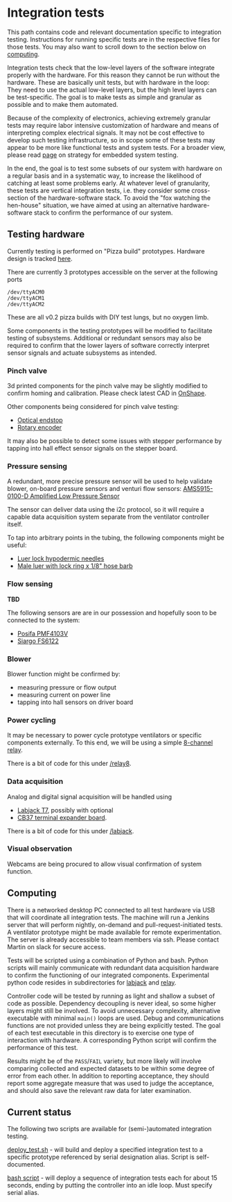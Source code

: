 # Integration tests

This path contains code and relevant documentation specific to integration testing.
Instructions for running specific tests are in the respective files for those tests. You may also want to
scroll down to the section below on [computing](#Computing).

Integration tests check that the low-level layers of the software integrate properly with the hardware.
For this reason they cannot be run without the hardware. These are basically unit tests,
but with hardware in the loop: They need to use the actual low-level layers, but the high level
layers can be test-specific. The goal is to make tests as simple and granular as possible and to make them
automated.

Because of the complexity of electronics, achieving extremely granular tests may require
labor intensive customization of hardware and means of interpreting complex electrical signals.
It may not be cost effective to develop such testing infrastructure, so in scope some of these tests
may appear to be more like functional tests and system tests. For a broader view,
please read
[page](../../design/embedded_software_testing.md)
on strategy for embedded system testing.

In the end, the goal is to test some subsets of our system with hardware on a regular basis and
in a systematic way, to increase the likelihood of catching at least some problems early.
At whatever level of granularity, these tests are vertical integration tests, i.e. they consider
some cross-section of the hardware-software stack. To avoid the "fox watching the hen-house" situation,
we have aimed at using an alternative hardware-software stack to confirm the performance of our system.

## Testing hardware

Currently testing is performed on "Pizza build" prototypes. Hardware design is tracked [here](../../../design).

There are currently 3 prototypes accessible on the server at the following ports
```
/dev/ttyACM0
/dev/ttyACM1
/dev/ttyACM2
```
These are all v0.2 pizza builds with DIY test lungs, but no oxygen limb.

Some components in the testing prototypes will be modified to facilitate testing of subsystems.
Additional or redundant sensors may also be required to confirm that the lower layers of software
correctly interpret sensor signals and actuate subsystems as intended.

### Pinch valve
3d printed components for the pinch valve may be slightly modified to confirm homing
and calibration. Please check latest CAD in
[OnShape](https://cad.onshape.com/documents/3fe0c1f79c482144c267173d/w/2ad1c08071a25185f9c78c68/e/9acbcff0021f6442a8116619).

Other components being considered for pinch valve testing:
* [Optical endstop](https://www.amazon.com/MakerHawk-Optical-Endstop-Photoelectric-Control/dp/B07PMW2QMT)
* [Rotary encoder](https://www.cuidevices.com/product/motion/rotary-encoders/absolute/modular/amt20-v-kit/amt203s-v)

It may also be possible to detect some issues with stepper performance by tapping into hall effect
sensor signals on the stepper board.

### Pressure sensing
A redundant, more precise pressure sensor will be used to help validate
blower, on-board pressure sensors and venturi flow sensors:
[AMS5915-0100-D Amplified Low Pressure Sensor](https://store.ncd.io/product/ams5915-0100-d-amplified-low-pressure-sensor-0-100-mbar-0-to-1-450-psi-i2c-mini-module/)

The sensor can deliver data using the i2c protocol, so it will require a capable data acquisition
system separate from the ventilator controller itself.

To tap into arbitrary points in the tubing, the following components might be useful:
* [Luer lock hypodermic needles](https://www.amazon.com/gp/product/B07TT3KNXP)
* [Male luer with lock ring x 1/8" hose barb](https://www.amazon.com/gp/product/B003NV2T34)

### Flow sensing

**TBD**

The following sensors are are in our possession and hopefully soon to be connected to the system:
* [Posifa PMF4103V](https://posifatech.com/wp-content/uploads/2019/10/DataSheet_PMF4000_MassAirFlow_RevE_C2.pdf)
* [Siargo FS6122](https://www.servoflo.com/mass-flow-sensors/siargo-mass-flow-sensors/1229-fs6122)

### Blower

Blower function might be confirmed by:
 * measuring pressure or flow output
 * measuring current on power line
 * tapping into hall sensors on driver board

### Power cycling

It may be necessary to power cycle prototype ventilators or specific components externally.
To this end, we will be using a simple
[8-channel relay](https://www.amazon.com/SainSmart-Eight-Channel-Relay-Automation/dp/B0093Y89DE).

There is a bit of code for this under [/relay8](relay8).

### Data acquisition

Analog and digital signal acquisition will be handled using
* [Labjack T7](https://labjack.com/products/t7), possibly with optional
* [CB37 terminal expander board](https://labjack.com/accessories/cb37-terminal-board).

There is a bit of code for this under [/labjack](labjack).

### Visual observation

Webcams are being procured to allow visual confirmation of system function.

## Computing

There is a networked desktop PC connected to all test hardware via USB that will coordinate all integration tests. The
machine will run a Jenkins server that will perform nightly, on-demand and pull-request-initiated tests. A ventilator
prototype might be made available for remote experimentation. The server is already accessible to team
members via ssh. Please contact Martin on slack for secure access.

Tests will be scripted using a combination of Python and bash. Python scripts will mainly communicate with redundant
data acquisition hardware to confirm the functioning of our integrated components. Experimental python code
resides in subdirectories for [labjack](labjack) and [relay](relay8).

Controller code will be tested by running as light and shallow a subset of code as possible. Dependency decoupling
is never ideal, so some higher layers might still be involved. To avoid unnecessary complexity, alternative executable
with minimal `main()` loops are used. Debug and communications functions are not provided unless they are being
explicitly tested. The goal of each test executable in this directory is to exercise one type of interaction with
hardware. A corresponding Python script will confirm the performance of this test.

Results might be of the `PASS`/`FAIL` variety, but more likely will involve comparing collected and expected datasets
to be within some degree of error from each other. In addition to reporting acceptance, they should report some aggregate
measure that was used to judge the acceptance, and should also save the relevant raw data for later examination.

## Current status

The following two scripts are available for (semi-)automated integration testing.

[deploy_test.sh](deploy_test.sh) - will build and deploy a specified integration test to a specific prototype
referenced by serial designation alias. Script is self-documented.

[bash script](run_all.sh) - will deploy a sequence of integration tests each for about 15 seconds, ending
by putting the controller into an idle loop. Must specify serial alias.
